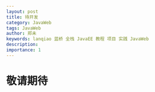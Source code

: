 ```yaml
---
layout: post
title: 待开发
category: JavaWeb
tags: JavaWeb
author: 郑未
keywords: lanqiao 蓝桥 全栈 JavaEE 教程 项目 实践 JavaWeb
description:  
importance: 1
---
```


# 敬请期待 #